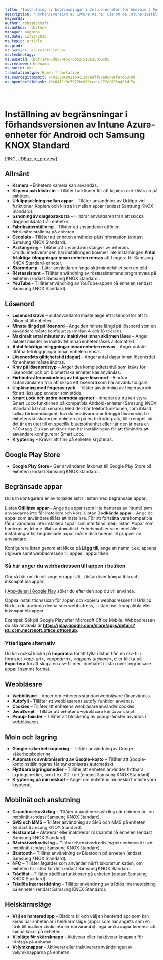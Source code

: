 ```yaml
---
title: "Inställning av begränsningar i Intune-enheter för Android | Förhandsversion av Intune Azure | Microsoft Docs"
description: "Förhandsversion av Intune Azure: Läs om de Intune-inställningar du kan använda för att styra inställningar och funktioner på Android-enheter."
keywords: 
author: robstackmsft
ms.author: robstack
manager: angrobe
ms.date: 12/23/2016
ms.topic: article
ms.prod: 
ms.service: microsoft-intune
ms.technology: 
ms.assetid: 6bdf714a-5d93-485c-8b52-513635c60cb6
ms.reviewer: heenamac
ms.suite: ems
translationtype: Human Translation
ms.sourcegitcommit: 74023866802eb4c13e7e9ff97e8048afe7d62409
ms.openlocfilehash: 40e04f1f8e7972bcd72cceae272d8295a496df7a


---
```


# <a name="android-and-samsung-knox-standard-device-restriction-settings-in-intune-azure-preview"></a>Inställning av begränsningar i förhandsversionen av Intune Azure-enheter för Android och Samsung KNOX Standard

[!INCLUDE[azure_preview](../includes/azure_preview.md)]

## <a name="general"></a>Allmänt
-   **Kamera** – Enhetens kamera kan användas.
-   **Kopiera och klistra in** – Tillåter funktioner för att kopiera och klistra in på enheten.
-   **Urklippsdelning mellan appar** – Tillåter användning av Urklipp vid funktionen Kopiera och klistra in mellan appar (endast Samsung KNOX Standard).
-   **Sändning av diagnostikdata** – Hindrar användaren från att skicka diagnostikdata från enheten.    
-   **Fabriksåterställning** – Tillåter att användaren utför en fabriksåterställning på enheten.
-   **Geoplats** – Tillåter att enheten använder platsinformation (endast Samsung KNOX Standard).
-   **Avstängning** – Tillåter att användaren stänger av enheten.<br>Om du inaktiverar den här inställningen kommer inte inställningen **Antal felaktiga inloggningar innan enheten rensas** att fungera för Samsung KNOX Standard-enheter.
-   **Skärmdump** – Låter användaren fånga skärminnehållet som en bild.
-   **Röstassistent** – Tillåter användning av röstassistentens programvara på enheten (endast Samsung KNOX Standard).
-   **YouTube** – Tillåter användning av YouTube-appen på enheten (endast Samsung KNOX Standard).

## <a name="password"></a>Lösenord
-   **Lösenord krävs** – Slutanvändaren måste ange ett lösenord för att få åtkomst till enheten.
-   **Minsta längd på lösenord** – Ange den minsta längd på lösenord som en användare måste konfigurera (mellan 4 och 16 tecken).
-   **Maximalt antal minuter av inaktivitet innan skärmen låses** – Anger antalet minuter av inaktivitet innan enheten låses automatiskt.
-   **Antal felaktiga inloggningar innan enheten rensas** – Anger antalet tillåtna felinloggningar innan enheten rensas.
-   **Lösenordets giltighetstid (dagar)** – Anger antal dagar innan lösenordet för enheten måste ändras.
-   **Krav på lösenordstyp** – Anger den komplexitetsnivå som krävs för lösenordet och om biometriska enheter kan användas.
-   **Förhindra återanvändning av tidigare lösenord** – Hindrar slutanvändaren från att skapa ett lösenord som har använts tidigare.
-   **Upplåsning med fingeravtryck** – Tillåter användning av fingeravtryck för att låsa upp enheter som stöds.
-   **Smart Lock och andra betrodda agenter** – Innebär att du kan styra Smart Lock-funktionen på kompatibla Android-enheter (Samsung KNOX Standard 5.0 och senare). Med den här telefonfunktionen, som ibland kallas förtroendeagent, kan du inaktivera eller kringgå lösenordet för enhetens låsskärm om enheten är på en betrodd plats, till exempel när det är anslutet till en specifik bluetoothenhet eller när den är nära en NFC-tagg. Du kan använda den här inställningen för att förhindra att användare konfigurerar Smart Lock.
-   **Kryptering** – Kräver att filer på enheten krypteras.

## <a name="google-play-store"></a>Google Play Store

-   **Google Play Store** – Ger användaren åtkomst till Google Play Store på enheten (endast Samsung KNOX Standard).

## <a name="restricted-apps"></a>Begränsade appar

Du kan konfigurera en av följande listor i listan med begränsade appar:

Listan **Otillåtna appar** – Ange de appar (som inte hanteras av Intune) som användarna inte får installera och köra.
Listan **Godkända appar** – Ange de appar som användare tillåts att installera. För att fortsätta vara kompatibla får användarna inte installera appar som inte finns med i listan. Appar som hanteras av Intune tillåts automatiskt.
Enhetsprofiler som innehåller inställningar för begränsade appar måste distribueras till grupper av användare.

Konfigurera listan genom att klicka på **Lägg till**, ange ett namn, t.ex. appens utgivare samt webbadressen till appen i appbutiken.

### <a name="how-to-specify-the-url-to-an-app-in-the-store"></a>Så här anger du webbadressen till appen i butiken

Gör så här om du vill ange en app-URL i listan över kompatibla och inkompatibla appar:

I [App-delen i Google Play](https://play.google.com/store/apps) söker du efter den app du vill använda.

Öppna installationssidan för appen och kopiera webbadressen till Urklipp. Nu kan du använda denna som webbadress, i listan över kompatibla eller inkompatibla appar.

Exempel: Sök på Google Play efter Microsoft Office Mobile. Webbadressen du ska använda är **https://play.google.com/store/apps/details?id=com.microsoft.office.officehub**.

### <a name="additional-options"></a>Ytterligare alternativ

Du kan också klicka på **Importera** för att fylla i listan från en csv-fil i formatet <*app-url*>, <*appnamn*>, <*appens utgivare*>, eller klicka på **Exportera** för att skapa en csv-fil med innehållet i listan över begränsade appar i samma format.      

## <a name="browser"></a>Webbläsare
-   **Webbläsare** – Anger om enhetens standardwebbläsare får användas.
-   **Autofyll** – Tillåter att webbläsarens autofyllfunktion används.
-   **Cookies** – Tillåter att enhetens webbläsare använder cookies.
-   **JavaScript** – Tillåter att enhetens webbläsare kör Java-skript.
-   **Popup-fönster** – Tillåter att blockering av popup-fönster används i webbläsaren.

## <a name="cloud-and-storage"></a>Moln och lagring
-   **Google-säkerhetskopiering** – Tillåter användning av Google-säkerhetskopiering.
-   **Automatisk synkronisering av Google-konto** – Tillåter att Google-kontoinställningarna får synkroniseras automatiskt.
-   **Flyttbara lagringsmedier** – Tillåter att enheten använder flyttbara lagringsmedier, som t.ex. SD-kort (endast Samsung KNOX Standard).
-   **Kryptering på minneskort** – Anger om enhetens minneskort måste vara krypterat.

## <a name="cellular-and-connectivity"></a>Mobilnät och anslutning
-   **Datanätverksväxling** – Tillåter datanätverksväxling när enheten är i ett mobilnät (endast Samsung KNOX Standard).
-   **SMS och MMS** – Tillåter användning av SMS och MMS på enheten (endast Samsung KNOX Standard).
-   **Röstsamtal** – Aktiverar eller inaktiverar röstsamtal på enheten (endast Samsung KNOX Standard).
-   **Röstnätverksväxling** – Tillåter röstnätverksväxling när enheten är i ett mobilnät (endast Samsung KNOX Standard).
-   **Bluetooth** – Tillåter användning av Bluetooth på enheten (endast Samsung KNOX Standard).
-   **NFC** – Tillåter åtgärder som använder närfältskommunikation, om enheten har stöd för det (endast Samsung KNOX Standard).
-   **Trådlöst** – Tillåter trådlösa funktioner på enheten (endast Samsung KNOX Standard).
-   **Trådlös Internetdelning** – Tillåter användning av trådlös Internetdelning på enheten (endast Samsung KNOX Standard).

## <a name="kiosk"></a>Helskärmsläge
-   **Välj en hanterad app** – Bläddra till och välj en hanterad app som kan köras när enheten är i helskärmsläge (appar som har angetts som en länk till butiken stöds inte för närvarande). Inga andra appar kommer att kunna köras på enheten.
-   **Viloläge för skärmknapp** – Aktiverar eller inaktiverar knappen för viloläge på enheten.
-   **Volymknappar** – Aktiverar eller inaktiverar användningen av volymknapparna på enheten.



<!--HONumber=Feb17_HO1-->


